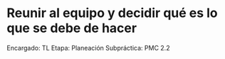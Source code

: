 # Reunir al equipo y decidir qué es lo que se debe de hacer

Encargado: TL
Etapa: Planeación
Subpráctica: PMC 2.2